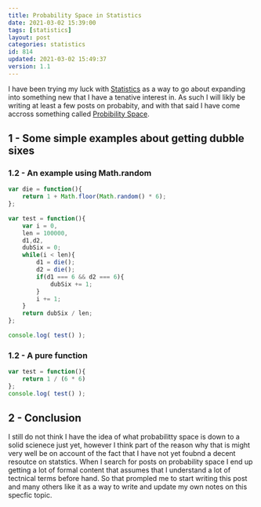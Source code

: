 ```yaml
---
title: Probability Space in Statistics
date: 2021-03-02 15:39:00
tags: [statistics]
layout: post
categories: statistics
id: 814
updated: 2021-03-02 15:49:37
version: 1.1
---
```


I have been trying my luck with [Statistics](https://en.wikipedia.org/wiki/Statistics) as a way to go about expanding into something new that I have a tenative interest in. As such I will likly be writing at least a few posts on probabity, and with that said I have come accross something called [Probibility Space](https://en.wikipedia.org/wiki/Probability_space).

<!-- more -->

## 1 - Some simple examples about getting dubble sixes

### 1.2 - An example using Math.random

```js
var die = function(){
    return 1 + Math.floor(Math.random() * 6);
};
 
var test = function(){
    var i = 0,
    len = 100000,
    d1,d2,
    dubSix = 0;
    while(i < len){
        d1 = die();
        d2 = die();
        if(d1 === 6 && d2 === 6){
            dubSix += 1;
        }
        i += 1;
    }
    return dubSix / len;
};
 
console.log( test() );
```

### 1.2 - A pure function

```js
var test = function(){
    return 1 / (6 * 6)
};
console.log( test() );
```

## 2 - Conclusion

I still do not think I have the idea of what probabilitty space is down to a solid scienece just yet, however I think part of the reason why that is might very well be on account of the fact that I have not yet foubnd a decent resoutce on statstics. When I search for posts on probability space I end up getting a lot of formal content that assumes that I understand a lot of tectnical terms before hand. So that prompled me to start writing this post and many others like it as a way to write and update my own notes on this specfic topic.

